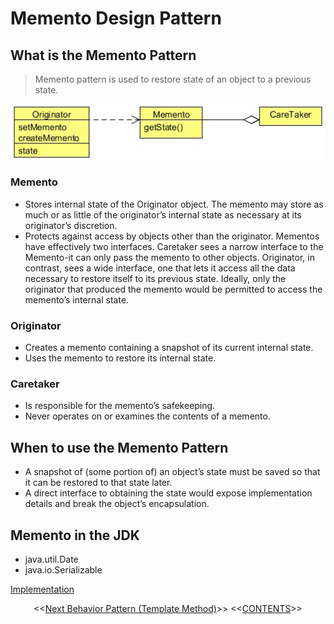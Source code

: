 #   Memento Design Pattern


##  What is the Memento Pattern
>   Memento pattern is used to restore state of an object to a previous state.

<p align="center">
    <img src="https://github.com/11andrew1991/design_patterns/blob/master/Memento/img/memento.png" />
</p>

### Memento
-   Stores internal state of the Originator object. The memento may store as much or as little of the originator’s internal state as
    necessary at its originator’s discretion.
-   Protects against access by objects other than the originator. Mementos have effectively two interfaces. Caretaker sees a narrow
    interface to the Memento-it can only pass the memento to other objects. Originator, in contrast, sees a wide interface, one that
    lets it access all the data necessary to restore itself to its previous state. Ideally, only the originator that produced the memento
    would be permitted to access the memento’s internal state.

### Originator
-   Creates a memento containing a snapshot of its current internal state.
-   Uses the memento to restore its internal state.

### Caretaker
-   Is responsible for the memento’s safekeeping.
-   Never operates on or examines the contents of a memento.
  


##  When to use the Memento Pattern
-   A snapshot of (some portion of) an object’s state must be saved so that it can be restored to that state later.
-   A direct interface to obtaining the state would expose implementation details and break the object’s encapsulation.

    
    
##  Memento in the JDK
-   java.util.Date
-   java.io.Serializable


[Implementation](https://github.com/11andrew1991/design_patterns/tree/master/Memento/app/)


<p align="center">
  <<<a href="https://github.com/11andrew1991/design_patterns/tree/master/TemplateMethod#template-method-design-pattern">Next Behavior Pattern (Template Method)</a>>>
  <<<a href="https://github.com/11andrew1991/design_patterns#design-patterns">CONTENTS</a>>>  
</p>